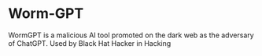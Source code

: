 # Worm-GPT
WormGPT is a malicious AI tool promoted on the dark web as the adversary of ChatGPT. Used by Black Hat Hacker in Hacking 
